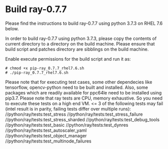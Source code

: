 # Build ray-0.7.7

Please find the instructions to build ray-0.7.7 using python 3.7.3 on RHEL 7.6 below.

In order to build ray-0.7.7 using python 3.7.3, please copy the contents of current directory
to a directory on the build machine. Please ensure that build script and patches directory are
sibblings on the build machine.

Enable execute permissions for the build script and run it as:

```
# chmod +x pip-ray_0.7.7_rhel7.6.sh
# ./pip-ray_0.7.7_rhel7.6.sh
```

Please note that for executing test cases, some other dependecies like tensorflow, opencv-python
need to be built and installed. Also, some packages which are readily available for ppc64le need
to be installed using pip3.7. Please note that ray tests are CPU, memory exhaustive. So you need
to execute these tests on a high end VM. <= 3 of the following tests may fail (intel result is in
parity, failing tests differ over multiple runs):
  //python/ray/tests:test_stress
  //python/ray/tests:test_stress_failure
  //python/ray/tests:test_stress_sharded
  //python/ray/tests:test_debug_tools
  //python/ray/tests:test_basic
  //python/ray/tests:test_dynres
  //python/ray/tests:test_autoscaler_yaml
  //python/ray/tests:test_object_manager
  //python/ray/tests:test_multinode_failures


